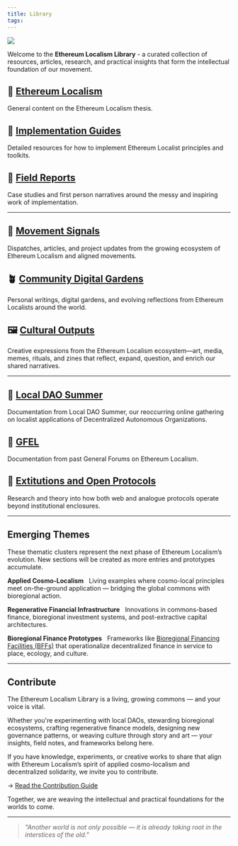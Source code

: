 ```yaml
---
title: Library
tags:
---
```

![](assets/library.png)

Welcome to the **Ethereum Localism Library** - a curated collection of resources, articles, research, and practical insights that form the intellectual foundation of our movement.

## 📁 [Ethereum Localism](library/Ethereum-Localism)
General content on the Ethereum Localism thesis.

## 📁 [Implementation Guides](library/Implementation-Guides)
Detailed resources for how to implement Ethereum Localist principles and toolkits.

## 📁 [Field Reports](library/Field-Reports)
Case studies and first person narratives around the messy and inspiring work of implementation.

---

## 📰 [Movement Signals](library/Movement-Signals)
Dispatches, articles, and project updates from the growing ecosystem of Ethereum Localism and aligned movements.

## 🪴 [Community Digital Gardens](library/Community-Digital-Gardens)  
Personal writings, digital gardens, and evolving reflections from Ethereum Localists around the world.

## 🖼️ [Cultural Outputs](resources/gallery)
Creative expressions from the Ethereum Localism ecosystem—art, media, memes, rituals, and zines that reflect, expand, question, and enrich our shared narratives.

---

## 📁 [Local DAO Summer](library/Local-DAO-Summer)
Documentation from Local DAO Summer, our reoccurring online gathering on localist applications of Decentralized Autonomous Organizations. 

## 📁 [GFEL](library/GFEL)
Documentation from past General Forums on Ethereum Localism.

## 📁 [Extitutions and Open Protocols](library/Extitutions-and-Open-Protocols)
Research and theory into how both web and analogue protocols operate beyond institutional enclosures.

---

## Emerging Themes

These thematic clusters represent the next phase of Ethereum Localism’s evolution. New sections will be created as more entries and prototypes accumulate.

**Applied Cosmo-Localism**  
Living examples where cosmo-local principles meet on-the-ground application — bridging the global commons with bioregional action.  

**Regenerative Financial Infrastructure**  
Innovations in commons-based finance, bioregional investment systems, and post-extractive capital architectures.  

**Bioregional Finance Prototypes**  
Frameworks like [Bioregional Financing Facilities (BFFs)](BioFi-Project.md) that operationalize decentralized finance in service to place, ecology, and culture.

---

## Contribute  

The Ethereum Localism Library is a living, growing commons — and your voice is vital.  

Whether you're experimenting with local DAOs, stewarding bioregional ecosystems, crafting regenerative finance models, designing new governance patterns, or weaving culture through story and art — your insights, field notes, and frameworks belong here.

If you have knowledge, experiments, or creative works to share that align with Ethereum Localism’s spirit of applied cosmo-localism and decentralized solidarity, we invite you to contribute.  

→ [Read the Contribution Guide](contribution-guide.md)  

Together, we are weaving the intellectual and practical foundations for the worlds to come.

---

> *"Another world is not only possible — it is already taking root in the interstices of the old."*